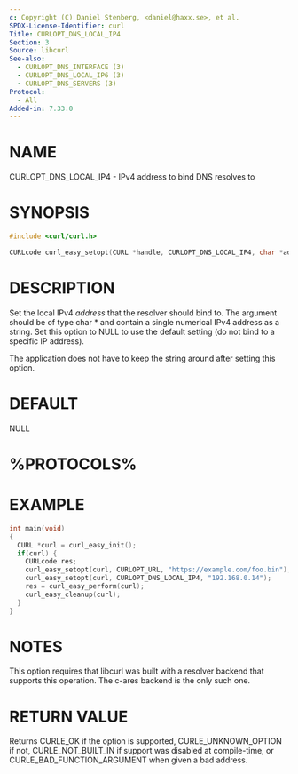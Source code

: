 ```yaml
---
c: Copyright (C) Daniel Stenberg, <daniel@haxx.se>, et al.
SPDX-License-Identifier: curl
Title: CURLOPT_DNS_LOCAL_IP4
Section: 3
Source: libcurl
See-also:
  - CURLOPT_DNS_INTERFACE (3)
  - CURLOPT_DNS_LOCAL_IP6 (3)
  - CURLOPT_DNS_SERVERS (3)
Protocol:
  - All
Added-in: 7.33.0
---
```


# NAME

CURLOPT_DNS_LOCAL_IP4 - IPv4 address to bind DNS resolves to

# SYNOPSIS

~~~c
#include <curl/curl.h>

CURLcode curl_easy_setopt(CURL *handle, CURLOPT_DNS_LOCAL_IP4, char *address);
~~~

# DESCRIPTION

Set the local IPv4 *address* that the resolver should bind to. The argument
should be of type char * and contain a single numerical IPv4 address as a
string. Set this option to NULL to use the default setting (do not bind to a
specific IP address).

The application does not have to keep the string around after setting this
option.

# DEFAULT

NULL

# %PROTOCOLS%

# EXAMPLE

~~~c
int main(void)
{
  CURL *curl = curl_easy_init();
  if(curl) {
    CURLcode res;
    curl_easy_setopt(curl, CURLOPT_URL, "https://example.com/foo.bin");
    curl_easy_setopt(curl, CURLOPT_DNS_LOCAL_IP4, "192.168.0.14");
    res = curl_easy_perform(curl);
    curl_easy_cleanup(curl);
  }
}
~~~

# NOTES

This option requires that libcurl was built with a resolver backend that
supports this operation. The c-ares backend is the only such one.

# RETURN VALUE

Returns CURLE_OK if the option is supported, CURLE_UNKNOWN_OPTION if not,
CURLE_NOT_BUILT_IN if support was disabled at compile-time, or
CURLE_BAD_FUNCTION_ARGUMENT when given a bad address.
